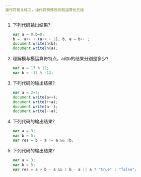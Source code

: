 ```yaml
---
操作符相关练习，操作符特殊规则和运算优先级
---
```


1. 下列代码输出结果?

   ```js
   var a = 0,b=0;
   b =  a++ + (a++ + 2), b, a = b++ ;
   document.writeln(b);
   document.writeln(a);
   ```


2. 理解模与模运算符特点，a和b的结果分别是多少?
   ```js
   var a = 17 % 12; 
   var b = -17 % -12; 
   ```
3. 下列代码的输出结果?

   ```js
   var a = 2+3;
   document.write(a++);
   document.write(++a);
   document.write(a--);
   document.write(--a);
   ```
4. 下列代码的输出结果?

   ```js
   var a = 3;
   var b = 5;
   var res = b - a != a && !b;
   ```
5. 下列代码的输出结果?

   ```js
   var a = 3;
   var b = 5;
   var res = a > b - a && ! b - a || a ? "true" : "false";
   ```

